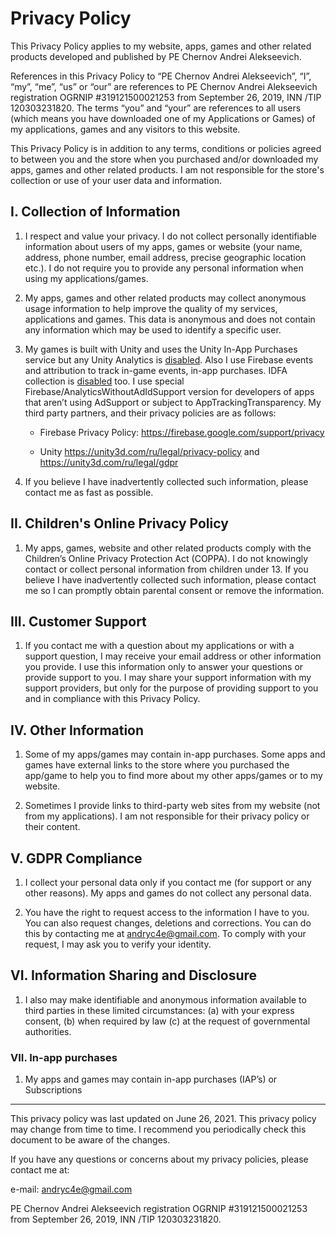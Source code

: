 # Privacy Policy

This Privacy Policy applies to my website, apps, games and other related products developed and published by PE Chernov Andrei Alekseevich.

References in this Privacy Policy to “PE Chernov Andrei Alekseevich”, “I”, “my”, “me”, “us” or “our” are references to PE Chernov Andrei Alekseevich registration OGRNIP #319121500021253 from September 26, 2019, INN /TIP 120303231820. The terms “you” and “your” are references to all users (which means you have downloaded one of my Applications or Games) of my applications, games and any visitors to this website.

This Privacy Policy is in addition to any terms, conditions or policies agreed to between you and the store when you purchased and/or downloaded my apps, games and other related products. I am not responsible for the store's collection or use of your user data and information.

## I. Collection of Information

1. I respect and value your privacy. I do not collect personally identifiable information about users of my apps, games or website (your name, address, phone number, email address, precise geographic location etc.). I do not require you to provide any personal information when using my applications/games.
2. My apps, games and other related products may collect anonymous usage information to help improve the quality of my services, applications and games. This data is anonymous and does not contain any information which may be used to identify a specific user.
3. My games is built with Unity and uses the Unity In-App Purchases service but any Unity Analytics is [disabled](https://docs.unity3d.com/ScriptReference/Analytics.Analytics-enabled.html). Also I use Firebase events and attribution to track in-game events, in-app purchases. IDFA collection is [disabled](https://firebase.google.com/docs/analytics/configure-data-collection#disable-IDFA-collection) too. I use special Firebase/AnalyticsWithoutAdIdSupport version for developers of apps that aren’t using AdSupport or subject to AppTrackingTransparency. My third party partners, and their privacy policies are as follows:

   * Firebase Privacy Policy: <https://firebase.google.com/support/privacy>

   * Unity <https://unity3d.com/ru/legal/privacy-policy> and <https://unity3d.com/ru/legal/gdpr>

4. If you believe I have inadvertently collected such information, please contact me as fast as possible.

## II. Children's Online Privacy Policy

1. My apps, games, website and other related products comply with the Children’s Online Privacy Protection Act (COPPA). I do not knowingly contact or collect personal information from children under 13. If you believe I have inadvertently collected such information, please contact me so I can promptly obtain parental consent or remove the information.

## III. Customer Support

1. If you contact me with a question about my applications or with a support question, I may receive your email address or other information you provide. I use this information only to answer your questions or provide support to you. I may share your support information with my support providers, but only for the purpose of providing support to you and in compliance with this Privacy Policy.

## IV. Other Information

1. Some of my apps/games may contain in-app purchases. Some apps and games have external links to the store where you purchased the app/game to help you to find more about my other apps/games or to my website.

2. Sometimes I provide links to third-party web sites from my website (not from my applications). I am not responsible for their privacy policy or their content.

## V. GDPR Compliance

1. I collect your personal data only if you contact me (for support or any other reasons). My apps and games do not collect any personal data.

2. You have the right to request access to the information I have to you. You can also request changes, deletions and corrections. You can do this by contacting me at andryc4e@gmail.com. To comply with your request, I may ask you to verify your identity.

## VI. Information Sharing and Disclosure

1. I also may make identifiable and anonymous information available to third parties in these limited circumstances: (a) with your express consent, (b) when required by law (c) at the request of governmental authorities.

### VII. In-app purchases

1. My apps and games may contain in-app purchases (IAP’s) or Subscriptions

---

This privacy policy was last updated on June 26, 2021. This privacy policy may change from time to time.
I recommend you periodically check this document to be aware of the changes.

If you have any questions or concerns about my privacy policies, please contact me at:

e-mail: andryc4e@gmail.com

PE Chernov Andrei Alekseevich
registration OGRNIP #319121500021253 from September 26, 2019, INN /TIP 120303231820.
